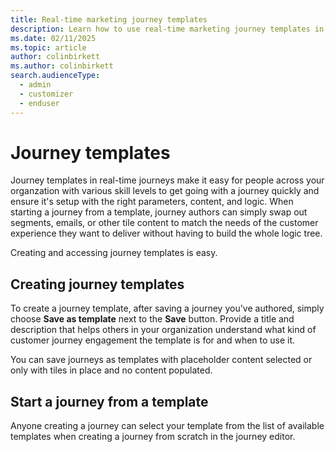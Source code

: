 ```yaml
---
title: Real-time marketing journey templates
description: Learn how to use real-time marketing journey templates in Dynamics 365 Customer Insights - Journeys.
ms.date: 02/11/2025
ms.topic: article
author: colinbirkett
ms.author: colinbirkett
search.audienceType: 
  - admin
  - customizer
  - enduser
---
```


# Journey templates

Journey templates in real-time journeys make it easy for people across your organzation with various skill levels to get going with a journey quickly and ensure it's setup with the right parameters, content, and logic. When starting a journey from a template, journey authors can simply swap out segments, emails, or other tile content to match the needs of the customer experience they want to deliver without having to build the whole logic tree. 

Creating and accessing journey templates is easy. 

## Creating journey templates

To create a journey template, after saving a journey you've authored, simply choose **Save as template** next to the **Save** button. Provide a title and description that helps others in your organization understand what kind of customer journey engagement the template is for and when to use it. 

You can save journeys as templates with placeholder content selected or only with tiles in place and no content populated. 

## Start a journey from a template

Anyone creating a journey can select your template from the list of available templates when creating a journey from scratch in the journey editor. 


